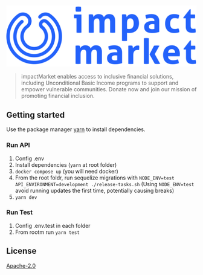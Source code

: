 <div align="center">
    <img src="logo.png">
</div>

> impactMarket enables access to inclusive financial solutions, including Unconditional Basic Income programs to support and empower vulnerable communities. Donate now and join our mission of promoting financial inclusion.

## Getting started

Use the package manager [yarn](https://yarnpkg.com/) to install dependencies.

### Run API

1. Config .env
2. Install dependencies (`yarn` at root folder)
3. `docker compose up` (you will need docker)
4. From the root foldr, run sequelize migrations with `NODE_ENV=test API_ENVIRONMENT=development ./release-tasks.sh` (Using `NODE_ENV=test` avoid running updates the first time, potentially causing breaks)
5. `yarn dev`

### Run Test

1. Config .env.test in each folder
2. From rootm run `yarn test`

## License

[Apache-2.0](LICENSE)
